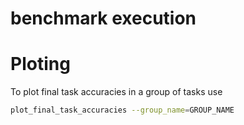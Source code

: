 # benchmark execution

# Ploting

To plot final task accuracies in a group of tasks use

```bash
plot_final_task_accuracies --group_name=GROUP_NAME
```
